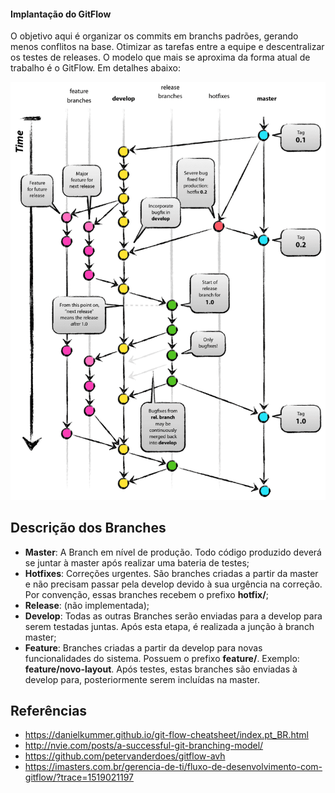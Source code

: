#### Implantação do GitFlow
O objetivo aqui é organizar os commits em branchs padrões, gerando menos conflitos na base. Otimizar as tarefas entre a equipe e descentralizar os testes de releases.
O modelo que mais se aproxima da forma atual de trabalho é o GitFlow. Em detalhes abaixo:


![ ](https://github.com/tiagosabadini/fluxo-trabalho/blob/master/docs/git-flow-image.png)

## Descrição dos Branches
- **Master**: A Branch em nível de produção. Todo código produzido deverá se juntar à master após realizar uma bateria de testes;
- **Hotfixes**: Correções urgentes. São branches criadas a partir da master e não precisam passar pela develop devido à sua urgência na correção. Por convenção, essas branches recebem o prefixo **hotfix/**;
- **Release**: (não implementada);
- **Develop**: Todas as outras Branches serão enviadas para a develop para serem testadas juntas. Após esta etapa, é realizada a junção à branch master;
- **Feature**: Branches criadas a partir da develop para novas funcionalidades do sistema. Possuem o prefixo **feature/**. Exemplo: **feature/novo-layout**. Após testes, estas branches são enviadas à develop para, posteriormente serem incluídas na master.

## Referências
- https://danielkummer.github.io/git-flow-cheatsheet/index.pt_BR.html
- http://nvie.com/posts/a-successful-git-branching-model/
- https://github.com/petervanderdoes/gitflow-avh
- https://imasters.com.br/gerencia-de-ti/fluxo-de-desenvolvimento-com-gitflow/?trace=1519021197
